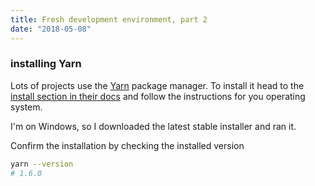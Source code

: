 ```yaml
---
title: Fresh development environment, part 2
date: "2018-05-08"
---
```


### installing Yarn

Lots of projects use the [Yarn](https://yarnpkg.com/) package manager.
To install it head to the [install section in their docs](https://yarnpkg.com/en/docs/install) and follow the instructions for you operating system.

I'm on Windows, so I downloaded the latest stable installer and ran it.

Confirm the installation by checking the installed version

```bash
yarn --version
# 1.6.0
```
